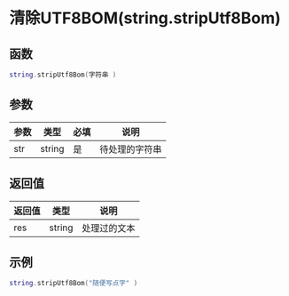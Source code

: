 # 清除UTF8BOM(string.stripUtf8Bom)

## 函数

```lua
string.stripUtf8Bom(字符串 )
```

## 参数

| 参数  | 类型     | 必填 | 说明      |
| --- | ------ | -- | ------- |
| str | string | 是  | 待处理的字符串 |

## 返回值

| 返回值 | 类型     | 说明     |
| --- | ------ | ------ |
| res | string | 处理过的文本 |

## 示例

```lua
string.stripUtf8Bom("随便写点字" )
```
